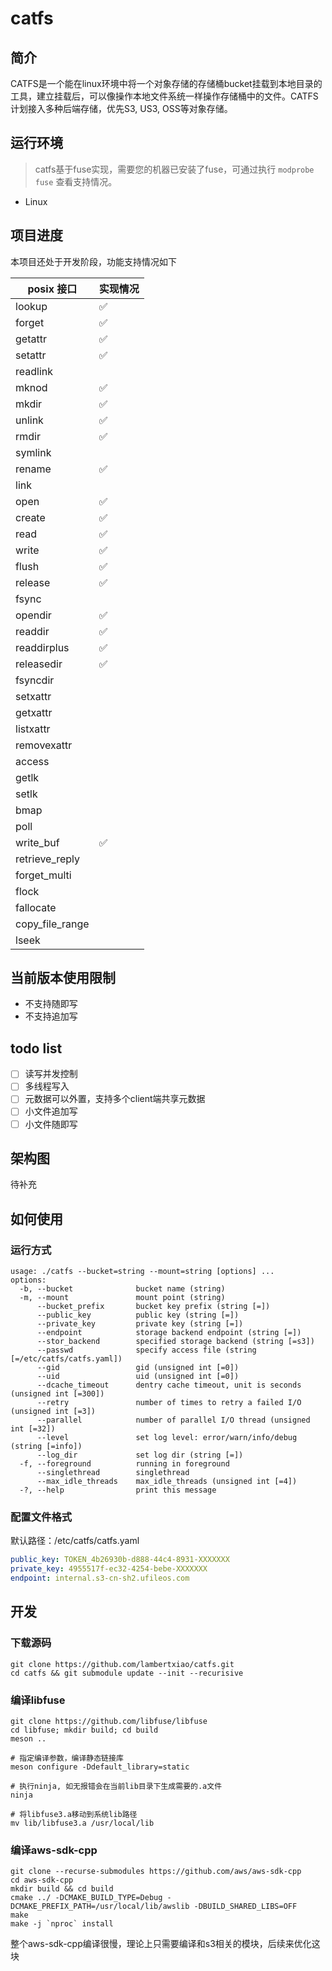 # catfs

## 简介

CATFS是一个能在linux环境中将一个对象存储的存储桶bucket挂载到本地目录的工具，建立挂载后，可以像操作本地文件系统一样操作存储桶中的文件。CATFS计划接入多种后端存储，优先S3, US3, OSS等对象存储。

## 运行环境

> catfs基于fuse实现，需要您的机器已安装了fuse，可通过执行 `modprobe fuse` 查看支持情况。

- Linux

## 项目进度

本项目还处于开发阶段，功能支持情况如下

| posix 接口 | 实现情况 |
| - | - |
| lookup | ✅ |
| forget | ✅ |
| getattr | ✅ |
| setattr | ✅ |
| readlink | |
| mknod | ✅ |
| mkdir | ✅ |
| unlink | ✅ |
| rmdir | ✅ |
| symlink | |
| rename | ✅ |
| link | |
| open | ✅ |
| create | ✅ |
| read | ✅ |
| write | ✅ |
| flush | ✅ |
| release | ✅ |
| fsync |  |
| opendir | ✅ |
| readdir | ✅ |
| readdirplus | ✅ |
| releasedir | ✅ |
| fsyncdir |  |
| setxattr |  |
| getxattr |  |
| listxattr |  |
| removexattr | |
| access | |
| getlk |  |
| setlk |  |
| bmap |  |
| poll |  |
| write_buf | ✅ |
| retrieve_reply | |
| forget_multi | |
| flock | |
| fallocate | |
| copy_file_range | |
| lseek | |

## 当前版本使用限制

- 不支持随即写
- 不支持追加写

## todo list

- [ ] 读写并发控制
- [ ] 多线程写入
- [ ] 元数据可以外置，支持多个client端共享元数据
- [ ] 小文件追加写
- [ ] 小文件随即写

## 架构图

待补充

## 如何使用

### 运行方式

```
usage: ./catfs --bucket=string --mount=string [options] ...
options:
  -b, --bucket              bucket name (string)
  -m, --mount               mount point (string)
      --bucket_prefix       bucket key prefix (string [=])
      --public_key          public key (string [=])
      --private_key         private key (string [=])
      --endpoint            storage backend endpoint (string [=])
      --stor_backend        specified storage backend (string [=s3])
      --passwd              specify access file (string [=/etc/catfs/catfs.yaml])
      --gid                 gid (unsigned int [=0])
      --uid                 uid (unsigned int [=0])
      --dcache_timeout      dentry cache timeout, unit is seconds (unsigned int [=300])
      --retry               number of times to retry a failed I/O (unsigned int [=3])
      --parallel            number of parallel I/O thread (unsigned int [=32])
      --level               set log level: error/warn/info/debug (string [=info])
      --log_dir             set log dir (string [=])
  -f, --foreground          running in foreground
      --singlethread        singlethread
      --max_idle_threads    max_idle_threads (unsigned int [=4])
  -?, --help                print this message
```

### 配置文件格式

默认路径：/etc/catfs/catfs.yaml

```yaml
public_key: TOKEN_4b26930b-d888-44c4-8931-XXXXXXX
private_key: 4955517f-ec32-4254-bebe-XXXXXXX
endpoint: internal.s3-cn-sh2.ufileos.com
```

## 开发

### 下载源码

```
git clone https://github.com/lambertxiao/catfs.git
cd catfs && git submodule update --init --recurisive
```

### 编译libfuse

```
git clone https://github.com/libfuse/libfuse
cd libfuse; mkdir build; cd build
meson ..

# 指定编译参数，编译静态链接库
meson configure -Ddefault_library=static

# 执行ninja, 如无报错会在当前lib目录下生成需要的.a文件
ninja

# 将libfuse3.a移动到系统lib路径
mv lib/libfuse3.a /usr/local/lib
```

### 编译aws-sdk-cpp

```
git clone --recurse-submodules https://github.com/aws/aws-sdk-cpp
cd aws-sdk-cpp
mkdir build && cd build
cmake ../ -DCMAKE_BUILD_TYPE=Debug -DCMAKE_PREFIX_PATH=/usr/local/lib/awslib -DBUILD_SHARED_LIBS=OFF
make
make -j `nproc` install
```

整个aws-sdk-cpp编译很慢，理论上只需要编译和s3相关的模块，后续来优化这块
